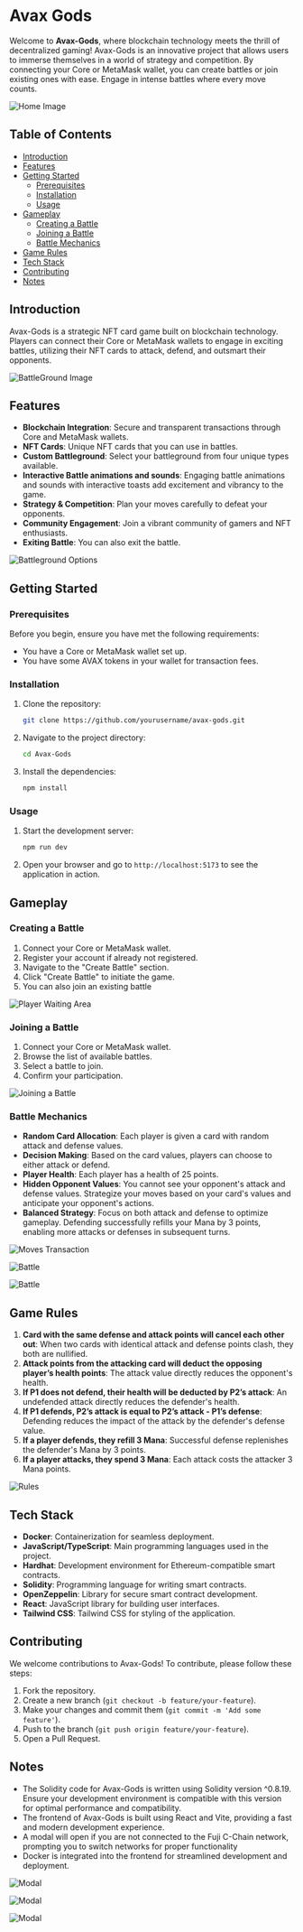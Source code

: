 
# Avax Gods

Welcome to **Avax-Gods**, where blockchain technology meets the thrill of decentralized gaming! Avax-Gods is an innovative project that allows users to immerse themselves in a world of strategy and competition. By connecting your Core or MetaMask wallet, you can create battles or join existing ones with ease. Engage in intense battles where every move counts.

![Home Image](./home.png)

## Table of Contents

- [Introduction](#introduction)
- [Features](#features)
- [Getting Started](#getting-started)
  - [Prerequisites](#prerequisites)
  - [Installation](#installation)
  - [Usage](#usage)
- [Gameplay](#gameplay)
  - [Creating a Battle](#creating-a-battle)
  - [Joining a Battle](#joining-a-battle)
  - [Battle Mechanics](#battle-mechanics)
- [Game Rules](#game-rules)
- [Tech Stack](#tech-stack)
- [Contributing](#contributing)
- [Notes](#notes)


## Introduction

Avax-Gods is a strategic NFT card game built on blockchain technology. Players can connect their Core or MetaMask wallets to engage in exciting battles, utilizing their NFT cards to attack, defend, and outsmart their opponents.

![BattleGround Image](./battleground1.png)

## Features

- **Blockchain Integration**: Secure and transparent transactions through Core and MetaMask wallets.
- **NFT Cards**: Unique NFT cards that you can use in battles.
- **Custom Battleground**: Select your battleground from four unique types available.
- **Interactive Battle animations and sounds**: Engaging battle animations and sounds with interactive toasts add excitement and vibrancy to the game.
- **Strategy & Competition**: Plan your moves carefully to defeat your opponents.
- **Community Engagement**: Join a vibrant community of gamers and NFT enthusiasts.
- **Exiting Battle**: You can also exit the battle. 

![Battleground Options](./options.png)

## Getting Started

### Prerequisites

Before you begin, ensure you have met the following requirements:

- You have a Core or MetaMask wallet set up.
- You have some AVAX tokens in your wallet for transaction fees.

### Installation

1. Clone the repository:
    ```bash
    git clone https://github.com/yourusername/avax-gods.git
    ```

2. Navigate to the project directory:
    ```bash
    cd Avax-Gods
    ```

3. Install the dependencies:
    ```bash
    npm install
    ```

### Usage

1. Start the development server:
    ```bash
    npm run dev
    ```

2. Open your browser and go to `http://localhost:5173` to see the application in action.

## Gameplay

### Creating a Battle

1. Connect your Core or MetaMask wallet.
2. Register your account if already not registered.
3. Navigate to the "Create Battle" section.
4. Click "Create Battle" to initiate the game.
5. You can also join an existing battle

![Player Waiting Area](./wait.png)

### Joining a Battle

1. Connect your Core or MetaMask wallet.
2. Browse the list of available battles.
3. Select a battle to join.
4. Confirm your participation.

![Joining a Battle](./join.png)

### Battle Mechanics

- **Random Card Allocation**: Each player is given a card with random attack and defense values.
- **Decision Making**: Based on the card values, players can choose to either attack or defend.
- **Player Health**: Each player has a health of 25 points.
- **Hidden Opponent Values**: You cannot see your opponent's attack and defense values. Strategize your moves based on your card's values and anticipate your opponent's actions.
- **Balanced Strategy**: Focus on both attack and defense to optimize gameplay. Defending successfully refills your Mana by 3 points, enabling more attacks or defenses in subsequent turns.

![Moves Transaction](./moves.png)

![Battle](./battleground2.png)

![Battle](./battleground3.png)

## Game Rules

1. **Card with the same defense and attack points will cancel each other out**: When two cards with identical attack and defense points clash, they both are nullified.
2. **Attack points from the attacking card will deduct the opposing player’s health points**: The attack value directly reduces the opponent's health.
3. **If P1 does not defend, their health will be deducted by P2’s attack**: An undefended attack directly reduces the defender's health.
4. **If P1 defends, P2’s attack is equal to P2’s attack - P1’s defense**: Defending reduces the impact of the attack by the defender's defense value.
5. **If a player defends, they refill 3 Mana**: Successful defense replenishes the defender's Mana by 3 points.
6. **If a player attacks, they spend 3 Mana**: Each attack costs the attacker 3 Mana points.

![Rules](./rules.png)

## Tech Stack

- **Docker**: Containerization for seamless deployment.
- **JavaScript/TypeScript**: Main programming languages used in the project.
- **Hardhat**: Development environment for Ethereum-compatible smart contracts.
- **Solidity**: Programming language for writing smart contracts.
- **OpenZeppelin**: Library for secure smart contract development.
- **React**: JavaScript library for building user interfaces.
- **Tailwind CSS**: Tailwind CSS for styling of the application.

## Contributing

We welcome contributions to Avax-Gods! To contribute, please follow these steps:

1. Fork the repository.
2. Create a new branch (`git checkout -b feature/your-feature`).
3. Make your changes and commit them (`git commit -m 'Add some feature'`).
4. Push to the branch (`git push origin feature/your-feature`).
5. Open a Pull Request.

## Notes

- The Solidity code for Avax-Gods is written using Solidity version ^0.8.19. Ensure your development environment is compatible with this version for optimal performance and compatibility.
- The frontend of Avax-Gods is built using React and Vite, providing a fast and modern development experience.
- A modal will open if you are not connected to the Fuji C-Chain network, prompting you to switch networks for proper functionality
- Docker is integrated into the frontend for streamlined development and deployment.

![Modal](./modal.png)

![Modal](./modal1.png)

![Modal](./modal2.png)














